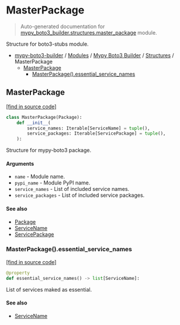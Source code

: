# MasterPackage

> Auto-generated documentation for [mypy_boto3_builder.structures.master_package](https://github.com/youtype/mypy_boto3_builder/blob/main/mypy_boto3_builder/structures/master_package.py) module.

Structure for boto3-stubs module.

- [mypy-boto3-builder](../../README.md#mypy_boto3_builder) / [Modules](../../MODULES.md#mypy-boto3-builder-modules) / [Mypy Boto3 Builder](../index.md#mypy-boto3-builder) / [Structures](index.md#structures) / MasterPackage
    - [MasterPackage](#masterpackage)
        - [MasterPackage().essential_service_names](#masterpackageessential_service_names)

## MasterPackage

[[find in source code]](https://github.com/youtype/mypy_boto3_builder/blob/main/mypy_boto3_builder/structures/master_package.py#L12)

```python
class MasterPackage(Package):
    def __init__(
        service_names: Iterable[ServiceName] = tuple(),
        service_packages: Iterable[ServicePackage] = tuple(),
    ):
```

Structure for mypy-boto3 package.

#### Arguments

- `name` - Module name.
- `pypi_name` - Module PyPI name.
- `service_names` - List of included service names.
- `service_packages` - List of included service packages.

#### See also

- [Package](package.md#package)
- [ServiceName](../service_name.md#servicename)
- [ServicePackage](service_package.md#servicepackage)

### MasterPackage().essential_service_names

[[find in source code]](https://github.com/youtype/mypy_boto3_builder/blob/main/mypy_boto3_builder/structures/master_package.py#L31)

```python
@property
def essential_service_names() -> list[ServiceName]:
```

List of services maked as essential.

#### See also

- [ServiceName](../service_name.md#servicename)
